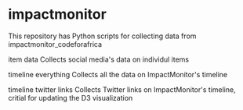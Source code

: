 # impactmonitor
This repository has Python scripts for collecting data from impactmonitor_codeforafrica

item data
Collects social media's data on individul items

timeline everything
Collects all the data on ImpactMonitor's timeline

timeline twitter links
Collects Twitter links on ImpactMonitor's timeline, critial for updating the D3 visualization
